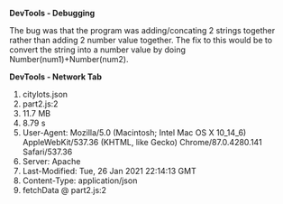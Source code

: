 **DevTools - Debugging**
  
The bug was that the program was adding/concating 2 strings together rather than adding 2 number value together. The fix to this
would be to convert the string into a number value by doing Number(num1)+Number(num2).

**DevTools - Network Tab**
1. citylots.json
2. part2.js:2
3. 11.7 MB
4. 8.79 s
5. User-Agent: Mozilla/5.0 (Macintosh; Intel Mac OS X 10_14_6) AppleWebKit/537.36 (KHTML, like Gecko) Chrome/87.0.4280.141 Safari/537.36
6. Server: Apache
7. Last-Modified: Tue, 26 Jan 2021 22:14:13 GMT
8. Content-Type: application/json
9. fetchData @ part2.js:2
